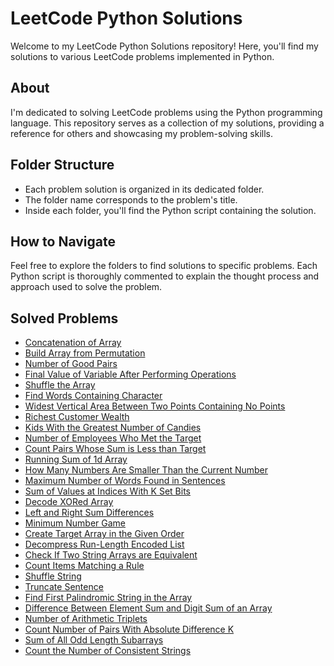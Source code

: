 # LeetCode Python Solutions

Welcome to my LeetCode Python Solutions repository! Here, you'll find my solutions to various LeetCode problems implemented in Python.

## About

I'm dedicated to solving LeetCode problems using the Python programming language. This repository serves as a collection of my solutions, providing a reference for others and showcasing my problem-solving skills.

## Folder Structure

- Each problem solution is organized in its dedicated folder.
- The folder name corresponds to the problem's title. 
- Inside each folder, you'll find the Python script containing the solution.

## How to Navigate

Feel free to explore the folders to find solutions to specific problems. Each Python script is thoroughly commented to explain the thought process and approach used to solve the problem.

## Solved Problems
- [Concatenation of Array](Python/concatenation_of_array.py)
- [Build Array from Permutation](Python/build_array_from_permutation.py)
- [Number of Good Pairs](Python/number_of_good_pairs.py)
- [Final Value of Variable After Performing Operations](Python/final_value_of_variable_after_performing_operations.py)
- [Shuffle the Array](Python/shuffle_the_array.py)
- [Find Words Containing Character](Python/find_words_containing_character.py)
- [Widest Vertical Area Between Two Points Containing No Points](Python/widest_vertical_area_between_two_points_containing_no_points.py)
- [Richest Customer Wealth](Python/richest_customer_wealth.py)
- [Kids With the Greatest Number of Candies](Python/kids_with_the_greatest_number_of_candies.py)
- [Number of Employees Who Met the Target](Python/number_of_employees_who_met_the_target.py)
- [Count Pairs Whose Sum is Less than Target](Python/count_pairs_whose_sum_is_less_than_target.py)
- [Running Sum of 1d Array](Python/running_sum_of_1d_array.py)
- [How Many Numbers Are Smaller Than the Current Number](Python/how_many_numbers_are_smaller_than_the_current_number.py)
- [Maximum Number of Words Found in Sentences](Python/maximum_number_of_words_found_in_sentences.py)
- [Sum of Values at Indices With K Set Bits](Python/sum_of_values_at_indices_with_k_set_bits.py)
- [Decode XORed Array](Python/decode_xored_array.py)
- [Left and Right Sum Differences](Python/left_and_right_sum_differences.py)
- [Minimum Number Game](Python/minimum_number_game.py)
- [Create Target Array in the Given Order](Python/create_target_array_in_the_given_order.py)
- [Decompress Run-Length Encoded List](Python/decompress_run-length_encoded_list.py)
- [Check If Two String Arrays are Equivalent](Python/check_if_two_string_arrays_are_equivalent.py)
- [Count Items Matching a Rule](Python/count_items_matching_a_rule.py)
- [Shuffle String](Python/shuffle_string.py)
- [Truncate Sentence](Python/truncate_sentence.py)
- [Find First Palindromic String in the Array](Python/find_first_palindromic_string_in_the_array.py)
- [Difference Between Element Sum and Digit Sum of an Array](Python/difference_between_element_sum_and_digit_sum_of_an_array.py)
- [Number of Arithmetic Triplets](Python/number_of_arithmetic_triplets.py)
- [Count Number of Pairs With Absolute Difference K](Python/count_number_of_pairs_with_absolute_difference_k.py)
- [Sum of All Odd Length Subarrays](Python/sum_of_all_odd_length_subarrays.py)
- [Count the Number of Consistent Strings](Python/count_the_number_of_consistent_strings.py)